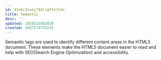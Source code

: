 ```yaml
---
id: 43x0c3xsej744ligffe7c4s
title: Semantic
desc: ''
updated: 1658215583030
created: 1657174755235
---
```


Semantic tags are used to identify different content areas in the HTML5 document. These elements make the HTML5 document easier to read and help with SEO(Search Engine Optimization) and accessibility.

